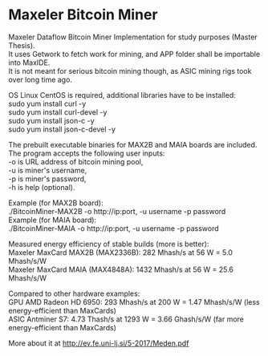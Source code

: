 # Maxeler Bitcoin Miner
Maxeler Dataflow Bitcoin Miner Implementation for study purposes (Master Thesis). <br />
It uses Getwork to fetch work for mining, and APP folder shall be importable into MaxIDE. <br />
It is not meant for serious bitcoin mining though, as ASIC mining rigs took over long time ago. <br />

OS Linux CentOS is required, additional libraries have to be installed: <br />
sudo yum install curl -y <br />
sudo yum install curl-devel -y <br />
sudo yum install json-c -y <br />
sudo yum install json-c-devel -y <br />

The prebuilt executable binaries for MAX2B and MAIA boards are included. <br />
The program accepts the following user inputs: <br />
-o is URL address of bitcoin mining pool, <br />
-u is miner's username, <br />
-p is miner's password, <br />
-h is help (optional). <br />

Example (for MAX2B board): <br />
./BitcoinMiner-MAX2B -o http://ip:port, -u username -p password  <br />
Example (for MAIA board): <br />
./BitcoinMiner-MAIA -o http://ip:port, -u username -p password <br />

Measured energy efficiency of stable builds (more is better): <br />
Maxeler MaxCard MAX2B (MAX2336B): 282 Mhash/s at 56 W = 5.0 Mhash/s/W <br />
Maxeler MaxCard MAIA (MAX4848A): 1432 Mhash/s at 56 W = 25.6 Mhash/s/W <br />

Compared to other hardware examples: <br />
GPU AMD Radeon HD 6950: 293 Mhash/s at 200 W = 1.47 Mhash/s/W (less energy-efficient than MaxCards) <br />
ASIC Antminer S7: 4.73 Thash/s at 1293 W = 3.66 Ghash/s/W (far more energy-efficient than MaxCards) <br />

More about it at http://ev.fe.uni-lj.si/5-2017/Meden.pdf
